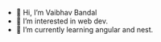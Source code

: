 - 👋 Hi, I’m Vaibhav Bandal
- 👀 I’m interested in web dev.
- 🌱 I’m currently learning angular and nest.


<!---
vaibhavmobilefirst/vaibhavmobilefirst is a ✨ special ✨ repository because its `README.md` (this file) appears on your GitHub profile.
You can click the Preview link to take a look at your changes.
--->
